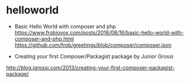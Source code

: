 # helloworld


* Basic Hello World with composer and php
https://www.frobiovox.com/posts/2016/08/16/basic-hello-world-with-composer-and-php.html
https://github.com/frob/greetings/blob/composer/composer.json


* Creating your first Composer/Packagist package
by Junior Grossi

http://blog.jgrossi.com/2013/creating-your-first-composer-packagist-package/


